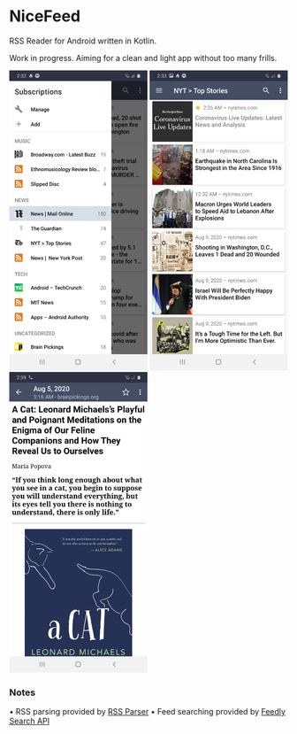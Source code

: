 # NiceFeed
RSS Reader for Android written in Kotlin.

Work in progress. Aiming for a clean and light app without too many frills.

<img width="250" src="Screenshot_20200810-023234_NiceFeed.jpg"> <img width="250" src="Screenshot_20200810-023326_NiceFeed.jpg"> <img width="250" src="Screenshot_20200810-023921_NiceFeed.jpg">

<h3>Notes</h3>
• RSS parsing provided by <a href="https://github.com/joshuatopia/NiceFeed/blob/master/Screenshot_20200810-023921_NiceFeed.jpg">RSS Parser</a>
• Feed searching provided by <a href="https://developer.feedly.com/v3/search/">Feedly Search API</a>

